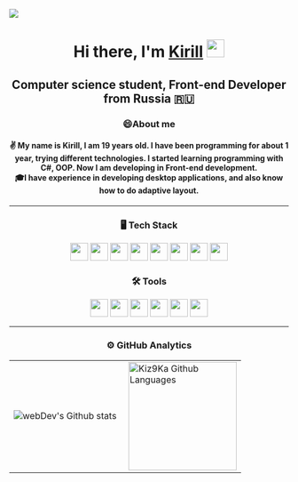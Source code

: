 ![](https://komarev.com/ghpvc/?username=Kiz9Ka&style=for-the-badge&color=lightgrey)
<main>
<h1 align="center">Hi there, I'm <a href="https://github.com/Kiz9Ka/" target="_blank">Kirill</a> 
<img src="https://github.com/blackcater/blackcater/raw/main/images/Hi.gif" height="32"/></h1>

<h2 align="center">Computer science student, Front-end Developer from Russia 🇷🇺</h2>

<h3 align="center">😄About me</h3>

<h4 align="center">✌️ My name is Kirill, I am 19 years old. I have been programming for about 1 year, trying different technologies. I started learning programming with C#, OOP. Now I am developing in Front-end development.<br />🎓I have experience in developing desktop applications, and also know how to do adaptive layout.</h4>
<hr>
<h3 align="center">🖥 Tech Stack</h3>
<p align="center">
  <img src="https://img.shields.io/badge/html5-%23E34F26.svg?style=for-the-badge&logo=html5&logoColor=white" height="32"/>
  <img src="https://img.shields.io/badge/css3-%231572B6.svg?style=for-the-badge&logo=css3&logoColor=white" height="32"/>
  <img src="https://img.shields.io/badge/SASS-hotpink.svg?style=for-the-badge&logo=SASS&logoColor=white" height="32"/>
  <img src="https://img.shields.io/badge/javascript-%23323330.svg?style=for-the-badge&logo=javascript&logoColor=%23F7DF1E" height="32"/>
  <img src="https://img.shields.io/badge/typescript-%23007ACC.svg?style=for-the-badge&logo=typescript&logoColor=white" height="32"/>
  <img src="https://img.shields.io/badge/react-%2320232a.svg?style=for-the-badge&logo=react&logoColor=%2361DAFB" height="32"/>
  <img src="https://img.shields.io/badge/bootstrap-%23563D7C.svg?style=for-the-badge&logo=bootstrap&logoColor=white" height="32"/>
  <img src="https://img.shields.io/badge/c%23-%23239120.svg?style=for-the-badge&logo=c-sharp&logoColor=white" height="32"/>
</p>

<h3 align="center">🛠 Tools</h3>
<p align="center">
  <img src="https://img.shields.io/badge/figma-%23F24E1E.svg?style=for-the-badge&logo=figma&logoColor=white" height="32"/>
  <img src="https://img.shields.io/badge/adobe%20photoshop-%2331A8FF.svg?style=for-the-badge&logo=adobe%20photoshop&logoColor=white" height="32"/>
  <img src="https://img.shields.io/badge/git-%23F05033.svg?style=for-the-badge&logo=git&logoColor=white" height="32"/>
  <img src="https://img.shields.io/badge/github-%23121011.svg?style=for-the-badge&logo=github&logoColor=white" height="32"/>
  <img src="https://img.shields.io/badge/Visual%20Studio%20Code-0078d7.svg?style=for-the-badge&logo=visual-studio-code&logoColor=white" height="32"/>
  <img src="https://img.shields.io/badge/Visual%20Studio-5C2D91.svg?style=for-the-badge&logo=visual-studio&logoColor=white" height="32"/>
</p>
<hr>
<h3 align="center">⚙️ GitHub Analytics</h3>
</main>
<table>
  <tbody><tr>
    <td>
      <a target="_blank" rel="noopener noreferrer nofollow"><img align="left" src="https://streak-stats.demolab.com?user=Kiz9Ka&theme=dark&" alt="webDev's Github stats" data-canonical-src="https://github-readme-streak-stats.herokuapp.com/?user=Kiz9Ka&amp;theme=algolia" style="max-width: 100%;"></a>
    </td>
    <td>
      <a target="_blank" rel="noopener noreferrer nofollow">
              <img height="195px" align="right" alt="Kiz9Ka Github Languages" src="https://github-readme-stats.vercel.app/api/top-langs/?username=Kiz9Ka&theme=dark&layout=compact"                      style="max-width: 100%;">         
              </a>
    </td>
  </tr>
</tbody>
</table>
